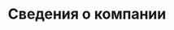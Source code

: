---
title: Сведения о компании
layout: category
category: "company-details"
permalink: /ru/category/company-details
lang: ru
---
